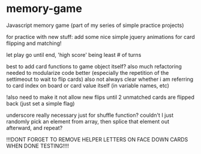 memory-game
===========

Javascript memory game (part of my series of simple practice projects)





for practice with new stuff: add some nice simple jquery animations for card flipping and matching!


let play go until end, 'high score' being least # of turns




best to add card functions to game object itself?
also much refactoring needed to modularize code better (especially the repetition of the settimeout to wait to flip cards)
also not always clear whether i am referring to card index on board or card value itself (in variable names, etc)

!also need to make it not allow new flips until 2 unmatched cards are flipped back (just set a simple flag)


underscore really necessary just for shuffle function?
couldn't I just randomly pick an element from array, then splice that element out afterward, and repeat?



!!!DONT FORGET TO REMOVE HELPER LETTERS ON FACE DOWN CARDS WHEN DONE TESTING!!!!